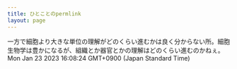 ```yaml
---
title: ひとことのpermlink
layout: page
---
```

<div class="box" dt="1674457704457">
  一方で細胞より大きな単位の理解がどのくらい進むかは良く分からない所。細胞生物学は豊かになるが、組織とか器官とかの理解はどのくらい進むのかねぇ。
  <div class="content is-small">Mon Jan 23 2023 16:08:24 GMT+0900 (Japan Standard Time)</div>
</div>